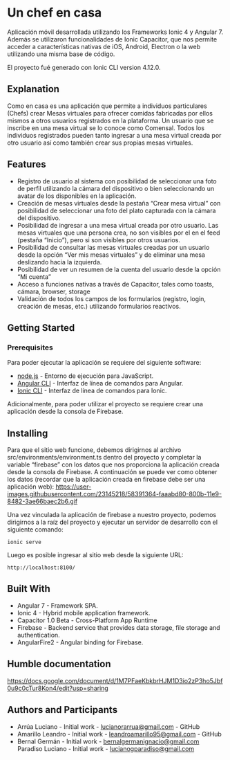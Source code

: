 # Un chef en casa 
Aplicación móvil desarrollada utilizando los Frameworks Ionic 4 y Angular 7. Además se utilizaron funcionalidades de Ionic Capacitor, que nos permite acceder a características nativas de iOS, Android, Electron o la web utilizando una misma base de código.

El proyecto fué generado con Ionic CLI version 4.12.0.

## Explanation
Como en casa es una aplicación que permite a individuos particulares (Chefs) crear Mesas virtuales para ofrecer comidas fabricadas por ellos mismos a otros usuarios registrados en la plataforma. Un usuario que se inscribe en una mesa virtual se lo conoce como Comensal. Todos los individuos registrados pueden tanto ingresar a una mesa virtual creada por otro usuario así como también crear sus propias mesas virtuales.

## Features
- Registro de usuario al sistema con posibilidad de seleccionar una foto de perfil utilizando la cámara del dispositivo o bien seleccionando un avatar de los disponibles en la aplicación.
- Creación de mesas virtuales desde la pestaña “Crear mesa virtual” con posibilidad de seleccionar una foto del plato capturada con la cámara del dispositivo.
- Posibilidad de ingresar a una mesa virtual creada por otro usuario. Las mesas virtuales que una persona crea, no son visibles por el en el feed (pestaña “Inicio”), pero si son visibles por otros usuarios.
- Posibilidad de consultar las mesas virtuales creadas por un usuario desde la opción “Ver mis mesas virtuales” y de eliminar una mesa deslizando hacia la izquierda.
- Posibilidad de ver un resumen de la cuenta del usuario desde la opción “Mi cuenta”
- Acceso a funciones nativas a través de Capacitor, tales como toasts, cámara, browser, storage
- Validación de todos los campos de los formularios (registro, login, creación de mesas, etc.) utilizando formularios reactivos.

## Getting Started
### Prerequisites
Para poder ejecutar la aplicación se requiere del siguiente software:

- [node.js](https://nodejs.org/en/) - Entorno de ejecución para JavaScript.
- [Angular CLI](https://angular.io/cli) - Interfaz de línea de comandos para Angular.
- [Ionic CLI](https://ionicframework.com/docs/cli) - Interfaz de línea de comandos para Ionic.

Adicionalmente, para poder utilizar el proyecto se requiere crear una aplicación desde la consola de Firebase.

## Installing
Para que el sitio web funcione, debemos dirigirnos al archivo src/environments/environment.ts dentro del proyecto y completar la variable “firebase” con los datos que nos proporciona la aplicación creada desde la consola de Firebase. A continuación se puede ver como obtener los datos (recordar que la aplicación creada en firebase debe ser una aplicación web):
https://user-images.githubusercontent.com/23145218/58391364-faaabd80-800b-11e9-8482-3ae66baec2b6.gif

Una vez vinculada la aplicación de firebase a nuestro proyecto, podemos dirigirnos a la raíz del proyecto y ejecutar un servidor de desarrollo con el siguiente comando:
```
ionic serve
```
Luego es posible ingresar al sitio web desde la siguiente URL:
```
http://localhost:8100/
```

## Built With
- Angular 7 - Framework SPA.
- Ionic 4 - Hybrid mobile application framework.
- Capacitor 1.0 Beta - Cross-Platform App Runtime
- Firebase - Backend service that provides data storage, file storage and authentication.
- AngularFire2 - Angular binding for Firebase.

## Humble documentation
https://docs.google.com/document/d/1M7PFaeKbkbrHJM1D3io2zP3ho5Jbf0u9c0cTur8Kon4/edit?usp=sharing

## Authors and Participants
- Arrúa Luciano - Initial work - lucianorarrua@gmail.com - GitHub
- Amarillo Leandro - Initial work - leandroamarillo95@gmail.com - GitHub
- Bernal Germán - Initial work - bernalgermanignacio@gmail.com
Paradiso Luciano - Initial work - lucianogparadiso@gmail.com
